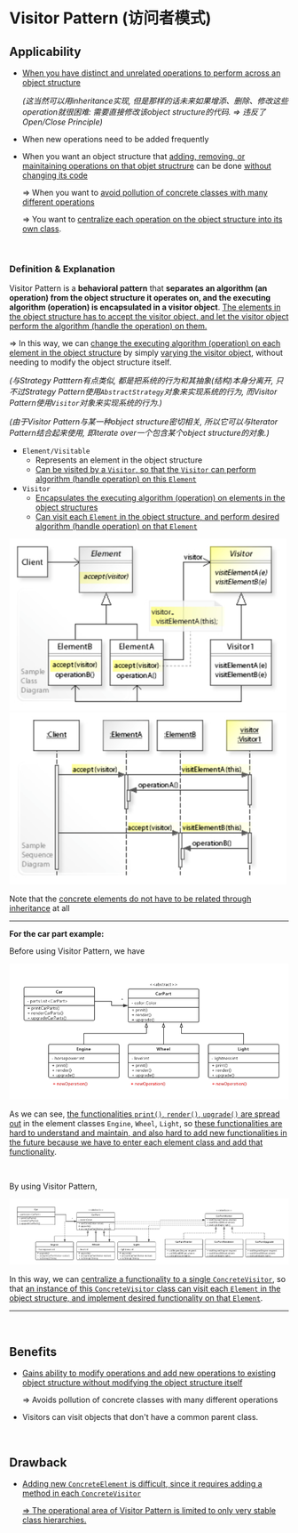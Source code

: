 # Visitor Pattern (访问者模式)

## Applicability

* <u>When you have distinct and unrelated operations to perform across an object structure</u>

  *(这当然可以用inheritance实现, 但是那样的话未来如果增添、删除、修改这些operation就很困难: 需要直接修改该object structure的代码. => 违反了Open/Close Principle)*

* When new operations need to be added frequently

* When you want an object structure that <u>adding, removing, or mainitaining operations on that objet structrure</u> can be done <u>without changing its code</u>

  => When you want to <u>avoid pollution of concrete classes with many different operations</u>

  => You want to <u>centralize each operation on the object structure into its own class</u>.

<br>

### Definition & Explanation

Visitor Pattern is a **behavioral pattern** that **separates an algorithm (an operation) from the object structure it operates on, and the executing algorithm (operation) is encapsulated in a visitor object**. <u>The elements in the object structure has to accept the visitor object, and let the visitor object perform the algorithm (handle the operation) on them.</u>

=> In this way, we can <u>change the executing algorithm (operation) on each element in the object structure</u> by simply <u>varying the visitor object</u>, without needing to modify the object structure itself.

*(与Strategy Patttern有点类似, 都是把系统的行为和其抽象(结构)本身分离开, 只不过Strategy Pattern使用`AbstractStrategy`对象来实现系统的行为, 而Visitor Pattern使用`Visitor`对象来实现系统的行为.)*

*(由于Visitor Pattern与某一种object structure密切相关, 所以它可以与Iterator Pattern结合起来使用, 即iterate over一个包含某个object structure的对象.)*

* `Element/Visitable`
  * Represents an element in the object structure
  * <u>Can be visited by a `Visitor`, so that the `Visitor` can perform algorithm (handle operation) on this `Element`</u>
* `Visitor`
  * <u>Encapsulates the executing algorithm (operation) on elements in the object structures</u>
  * <u>Can visit each `Element` in the object structure, and perform desired algorithm (handle operation) on that `Element`</u>

<img src="https://github.com/Ziang-Lu/Design-Patterns/blob/master/4-Behavioral%20Patterns/2-Visitor%20Pattern/visitor_pattern.png?raw=true" width="500px">

<img src="https://github.com/Ziang-Lu/Design-Patterns/blob/master/4-Behavioral%20Patterns/2-Visitor%20Pattern/visitor_pattern_sequence_diagram.png?raw=true" width="500px">

Note that the <u>concrete elements do not have to be related through inheritance</u> at all

***

**For the car part example:**

Before using Visitor Pattern, we have

<img src="https://github.com/Ziang-Lu/Design-Patterns/blob/master/4-Behavioral%20Patterns/2-Visitor%20Pattern/Car%20Part%20Example/class_diagram_inheritance.png?raw=true">

As we can see, <u>the functionalities `print()`, `render()`, `upgrade()` are spread out</u> in the element classes `Engine`, `Wheel`, `Light`, so <u>these functionalities are hard to understand and maintain, and also hard to add new functionalities in the future because we have to enter each element class and add that functionality</u>.

<br>

By using Visitor Pattern,

<img src="https://github.com/Ziang-Lu/Design-Patterns/blob/master/4-Behavioral%20Patterns/2-Visitor%20Pattern/Car%20Part%20Example/class_diagram_with_visitor.png?raw=true">

In this way, we can <u>centralize a functionality to a single `ConcreteVisitor`</u>, so that <u>an instance of this `ConcreteVisitor` class can visit each `Element` in the object structure, and implement desired functionality on that `Element`</u>.

***

<br>

## Benefits

* <u>Gains ability to modify operations and add new operations to existing object structure without modifying the object structure itself</u>

  => Avoids pollution of concrete classes with many different operations

* Visitors can visit objects that don't have a common parent class.

<br>

## Drawback

* <u>Adding new `ConcreteElement` is difficult, since it requires adding a method in each `ConcreteVisitor`</u>

  <u>=> The operational area of Visitor Pattern is limited to only very stable class hierarchies.</u>

